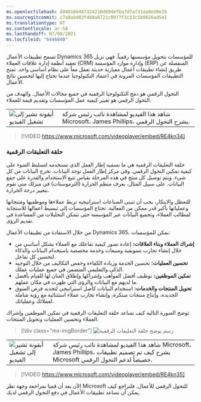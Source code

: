 ```yaml
---
ms.openlocfilehash: d448166487324210d694efba7d7af31aa0ed9e2b
ms.sourcegitcommit: c7a8abd83f4b8a0721c0977f3c23c1b9026ad541
ms.translationtype: HT
ms.contentlocale: ar-SA
ms.lasthandoff: 07/08/2021
ms.locfileid: "6446840"
---
```


تسمح تطبيقات الأعمال Dynamics 365 للمؤسسات بتحويل مؤسستها رقمياً. فهي تزيل تعقيد أنظمة إدارة علاقات العملاء (CRM) وإدارة موارد المؤسسة (ERP) المنفصلة عن طريق إنشاء تطبيقات أعمال معيارية حديثة تعمل معاً على نظام أساسي واحد. تمنح التطبيقات المؤسسات المرونة في اعتماد التكنولوجيا عندما تحتاج إليها لتحسين نتائج الأعمال.

التحول الرقمي هو دمج التكنولوجيا الرقمية في جميع مجالات الأعمال. والهدف من التحول الرقمي هو تغيير كيفية عمل المؤسسات وتقديم قيمة للعملاء.

 

|  |  |
| ------------ | ------------- | 
| ![أيقونة تشير إلى تشغيل الفيديو](../media/video-icon.png) | شاهد هذا الفيديو لمشاهدة نائب رئيس شركة Microsoft‏، James Phillips، يشرح التحول الرقمي. |

> [!VIDEO https://www.microsoft.com/videoplayer/embed/RE4kn34]


### <a name="the-digital-feedback-loop"></a>حلقة التعليقات الرقمية

حلقة التعليقات الرقمية هي ما نسميه إطار العمل الذي نستخدمه لتسليط الضوء على كيفية تمكين التحول الرقمي. وفي مركز إطار العمل توجد البيانات. تخرج البيانات من كل شيء. ويتم توصيل كل منتج في هذه المرحلة بقياس تتبع الاستخدام والقدرة على جمع البيانات. على سبيل المثال، يعرف منظم الحرارة (الثرموستات) في منزلك متى تقوم بتغيير درجة الحرارة.

للتعطل والابتكار، يجب أن تتبنى الصناعات استراتيجية تربط عملاءها وموظفيها ومنتجاتها وعملياتها بأكبر قدر ممكن من الفعالية. تحتاج المؤسسات إلى تبسيط أعمالها للاستجابة لمطالب العملاء، وتجميع البيانات عبر المؤسسة حتى تتمكن التحليلات من المساعدة في تقديم الرؤى. 

من خلال الاستفادة من تطبيقات الأعمال Dynamics 365، يمكن للمؤسسات:

- **إشراك العملاء وبناء العلاقات:** إعادة تصور كيفية تفاعلك مع العملاء بشكل أساسي من خلال إنشاء تجارب تسويقية ومبيعات وخدمة مخصصة باستخدام البيانات والذكاء لتحسين كل تفاعل.
- **تحسين العمليات:** تحسين الخدمة وزيادة الكفاءة وخفض التكاليف من خلال التوجيه الذكي والتعليمي المتضمن في جميع عمليات عملك. 
- **تمكين الموظفين:** توظيف أفضل المواهب وإشراكها وإطلاق العنان لها للقيام بأفضل ما لديهم مع البيانات والرؤى التي ظهرت في مكان عملهم. 
- **تحويل المنتجات والخدمات:** استخدام البيانات كأصل استراتيجي لتحديد فرص السوق الجديدة، وإنتاج منتجات مبتكرة، وإنشاء تجارب عملاء استثنائية مع رؤية شاملة لعملائك وعملياتك.

توضح الصورة التالية كيف تساعد حلقة التعليقات الرقمية في تمكين الموظفين وإشراك العملاء وتحسين العمليات وتحويل المنتجات.

> [!div class="mx-imgBorder"]
> ![رسم يوضح حلقة التعليقات الرقمية](../media/m01-image01-digital-trans.png)


|  |  |
| ------------ | ------------- | 
| ![أيقونة تشير إلى تشغيل الفيديو](../media/video-icon.png) | شاهد هذا الفيديو لمشاهدة نائب رئيس شركة Microsoft‏، James Phillips، يشرح كيف تم تصميم تطبيقات Microsoft خصيصاً لدعم التحول الرقمي.

> [!VIDEO https://www.microsoft.com/videoplayer/embed/RE4kn35]

الآن بعد أن قمنا بمراجعة وجهة نظر Microsoft للتحول الرقمي للأعمال، فلنراجع كيف يمكن أن تساعد تطبيقات الأعمال في دفع التحول الرقمي لديك.
